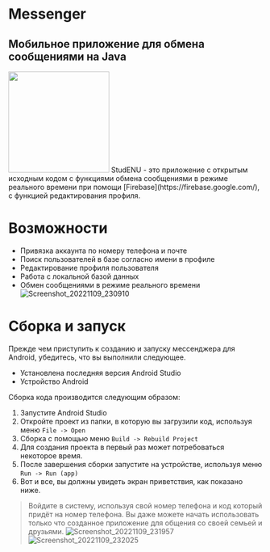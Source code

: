 # Messenger
## Мобильное приложение для обмена сообщениями на Java
<img src="[https://user-images.githubusercontent.com/link-to-your-image.png](https://user-images.githubusercontent.com/91866986/200897966-b5ffd1d9-896e-42e6-91a0-7f7ce67a6fed.png)" width="200" />
StudENU - это приложение с открытым исходным кодом с функциями обмена сообщениями в режиме реального времени при помощи [Firebase](https://firebase.google.com/), с функцией редактирования профиля.

# Возможности
- Привязка аккаунта по номеру телефона и почте
- Поиск пользователей в базе согласно имени в профиле
- Редактирование профиля пользователя
- Работа с локальной базой данных
- Обмен сообщениями в режиме реального времени
![Screenshot_20221109_230910](https://user-images.githubusercontent.com/91866986/200898182-e1cb67e8-f642-4bbb-9ed3-c7d7dc14bf8f.png)


# Сборка и запуск

Прежде чем приступить к созданию и запуску мессенджера для Android, убедитесь, что вы выполнили следующее.

- Установлена последняя версия Android Studio
- Устройство Android

Сборка кода производится следующим образом:
1. Запустите Android Studio
2. Откройте проект из папки, в которую вы загрузили код, используя меню ```File -> Open ```
3. Сборка с помощью меню ```Build -> Rebuild Project```
4. Для создания проекта в первый раз может потребоваться некоторое время.
5. После завершения сборки запустите на устройстве, используя меню ```Run -> Run (app)```
6. Вот и все, вы должны увидеть экран приветствия, как показано ниже.

>Войдите в систему, используя свой номер телефона и код который придёт на номер телефона. Вы даже можете начать использовать только что созданное приложение для общения со своей семьей и друзьями.
![Screenshot_20221109_231957](https://user-images.githubusercontent.com/91866986/200898104-6d8d3a4c-8f4c-4c83-88b3-0edd5592df9a.png)![Screenshot_20221109_232025](https://user-images.githubusercontent.com/91866986/200898121-4ce3ae0f-1192-4d15-99ff-5d076670b0ae.png)





